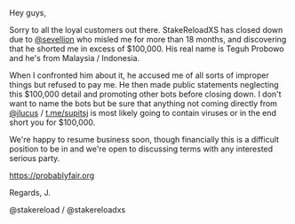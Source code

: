 Hey guys,

Sorry to all the loyal customers out there. StakeReloadXS has closed down due to [@sevellion](https://github.com/sevellion) who misled me for more than 18 months, and discovering that he shorted me in excess of $100,000.  His real name is Teguh Probowo and he's from Malaysia / Indonesia.

When I confronted him about it, he accused me of all sorts of improper things but refused to pay me. He then made public statements neglecting this $100,000 detail and promoting other bots before closing down. I don't want to name the bots but be sure that anything not coming directly from [@jlucus](https://github.com/jlucus) / [t.me/supitsj](https://t.me/supitsj) is most likely going to contain viruses or in the end short you for $100,000.

We're happy to resume business soon, though financially this is a difficult position to be in and we're open to discussing terms with any interested serious party.

https://probablyfair.org

Regards, J.

@stakereload / @stakereloadxs


